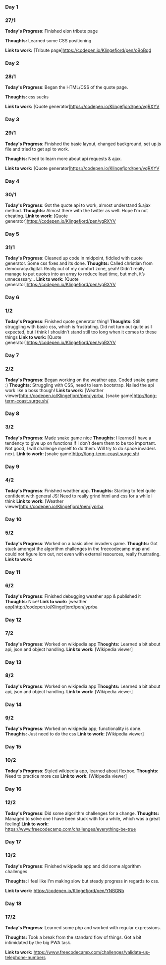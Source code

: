 
### Day 1 
### 27/1

**Today's Progress**: Finished elon tribute page

**Thoughts:** Learned some CSS positioning

**Link to work:** [Tribute page]https://codepen.io/Klingefjord/pen/oBoBgd



### Day 2 
### 28/1

**Today's Progress**: Began the HTML/CSS of the quote page.

**Thoughts:** css sucks

**Link to work:** [Quote generator]https://codepen.io/Klingefjord/pen/vgRXYV



### Day 3 
### 29/1

**Today's Progress**: Finished the basic layout, changed background, set up js file and tried to get api to work.

**Thoughts:** Need to learn more about api requests & ajax.

**Link to work:** [Quote generator]https://codepen.io/Klingefjord/pen/vgRXYV



### Day 4 
### 30/1

**Today's Progress**: Got the quote api to work, almost understand $.ajax method.
**Thoughts:** Almost there with the twitter as well. Hope I’m not cheating.
**Link to work:** [Quote generator]https://codepen.io/Klingefjord/pen/vgRXYV



### Day 5 
### 31/1

**Today's Progress**: Cleaned up code in midpoint, fiddled with quote generator. Some css fixes and its done.
**Thoughts:** Called christian from democracy.digital. Really out of my comfort zone, yeah!
Didn’t really manage to put quotes into an array to reduce load time, but meh, it’s unnecessary…
**Link to work:** [Quote generator]https://codepen.io/Klingefjord/pen/vgRXYV



### Day 6 
### 1/2

**Today's Progress**: Finished quote generator thing!
**Thoughts:** Still struggling with basic css, which is frustrating. Did not turn out quite as I expected, but I think I shouldn’t stand still too long when it comes to these things
**Link to work:** [Quote generator]https://codepen.io/Klingefjord/pen/vgRXYV



### Day 7 
### 2/2

**Today's Progress**: Began working on the weather app. Coded snake game :)
**Thoughts:** Struggling with CSS, need to learn bootstrap. Nailed the api work like a boss though!
**Link to work:** [Weather viewer]http://codepen.io/Klingefjord/pen/jyprba, [snake game]http://long-term-coast.surge.sh/



### Day 8 
### 3/2

**Today's Progress**: Made snake game nice
**Thoughts:** I learned I have a tendency to give up on functions if I don’t deem them to be too important. Not good, I will challenge myself to do them.
Will try to do space invaders next.
**Link to work:** [snake game]http://long-term-coast.surge.sh/
 
 
 
### Day 9 
### 4/2

**Today's Progress**: Finished weather app.
**Thoughts:** Starting to feel quite confident with general JS! Need to really grind html and css for a while I think
**Link to work:** [Weather viewer]http://codepen.io/Klingefjord/pen/jyprba



### Day 10 
### 5/2

**Today's Progress**: Worked on a basic alien invaders game.
**Thoughts:** Got stuck amongst the algorithm challenges in the freecodecamp map and could not figure lcm out, not even with external resources, really frustrating.
**Link to work:**



### Day 11 
### 6/2

**Today's Progress**: Finished debugging weather app & published it
**Thoughts:** Nice!
**Link to work:** [weather app]http://codepen.io/Klingefjord/pen/jyprba



### Day 12 
### 7/2

**Today's Progress**: Worked on wikipedia app
**Thoughts:** Learned a bit about api, json and object handling.
**Link to work:** [Wikipedia viewer]



### Day 13 
### 8/2

**Today's Progress**: Worked on wikipedia app
**Thoughts:** Learned a bit about api, json and object handling.
**Link to work:** [Wikipedia viewer]


### Day 14 
### 9/2

**Today's Progress**: Worked on wikipedia app; functionality is done.
**Thoughts:** Just need to do the css
**Link to work:** [Wikipedia viewer]

### Day 15
### 10/2

**Today's Progress**: Styled wikipedia app, learned about flexbox.
**Thoughts:** Need to practice more css
**Link to work:** [Wikipedia viewer]

### Day 16
### 12/2

**Today's Progress**: Did some algorithm challenges for a change. 
**Thoughts:** Managed to solve one I have been stuck with for a while, which was a great feeling!
**Link to work:** https://www.freecodecamp.com/challenges/everything-be-true

### Day 17
### 13/2

**Today's Progress**: Finished wikipedia app and did some algorithm challenges 

**Thoughts:** I feel like I'm making slow but steady progress in regards to css.

**Link to work:** https://codepen.io/Klingefjord/pen/YNBGNb

### Day 18
### 17/2

**Today's Progress**: Learned some php and worked with regular expressions.

**Thoughts:** Took a break from the standard flow of things. Got a bit intimidated by the big PWA task.

**Link to work:** https://www.freecodecamp.com/challenges/validate-us-telephone-numbers

